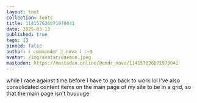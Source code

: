 ```yaml
---
layout: toot
collection: toots
title: 114157626071970041
date: 2025-03-13
published: true
tags: []
pinned: false
author: ⸸ commander ░ nova ⸸ :~$
avatar: /img/avatar/daemon.jpeg
mastodon: https://mastodon.online/@cmdr_nova/114157626071970041
---
```


while I race against time before I have to go back to work lol I've also consolidated content items on the main page of my site to be in a grid, so that the main page isn't huuuuge
